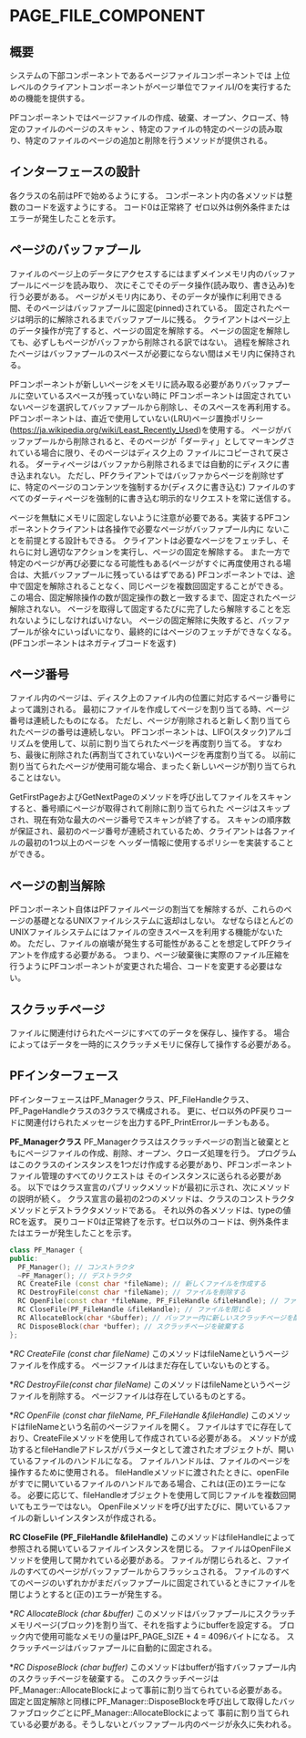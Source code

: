 # PAGE_FILE_COMPONENT

## 概要
システムの下部コンポーネントであるページファイルコンポーネントでは
上位レベルのクライアントコンポーネントがページ単位でファイルI/Oを実行するための機能を提供する。

PFコンポーネントではページファイルの作成、破棄、オープン、クローズ、特定のファイルのページのスキャン
、特定のファイルの特定のページの読み取り、特定のファイルのページの追加と削除を行うメソッドが提供される。

## インターフェースの設計
各クラスの名前はPFで始めるようにする。
コンポーネント内の各メソッドは整数のコードを返すようにする。
コード0は正常終了
ゼロ以外は例外条件またはエラーが発生したことを示す。

## ページのバッファプール
ファイルのページ上のデータにアクセスするにはまずメインメモリ内のバッファプールにページを読み取り、
次にそこでそのデータ操作(読み取り、書き込み)を行う必要がある。
ページがメモリ内にあり、そのデータが操作に利用できる間、そのページはバッファプールに固定(pinned)されている。
固定されたページは明示的に解除されるまでバッファプールに残る。
クライアントはページ上のデータ操作が完了すると、ページの固定を解除する。
ページの固定を解除しても、必ずしもページがバッファから削除される訳ではない。
過程を解除されたページはバッファプールのスペースが必要にならない間はメモリ内に保持される。

PFコンポーネントが新しいページをメモリに読み取る必要がありバッファプールに空いているスペースが残っていない時に
PFコンポーネントは固定されていないページを選択してバッファプールから削除し、そのスペースを再利用する。
PFコンポーネントは、直近で使用していない(LRU)ページ置換ポリシー(https://ja.wikipedia.org/wiki/Least_Recently_Used)を使用する。
ページがバッファプールから削除されると、そのページが「ダーティ」としてマーキングされている場合に限り、そのページはディスク上の
ファイルにコピーされて戻される。
ダーティページはバッファから削除されるまでは自動的にディスクに書き込まれない。
ただし、PFクライアントではバッファからページを削除せずに、特定のページのコンテンツを強制するか(ディスクに書き込む)
ファイルのすべてのダーティページを強制的に書き込む明示的なリクエストを常に送信する。

ページを無駄にメモリに固定しないように注意が必要である。実装するPFコンポーネントクライアントは各操作で必要なページがバッファプール内に
ないことを前提とする設計もできる。
クライアントは必要なページをフェッチし、それらに対し適切なアクションを実行し、ページの固定を解除する。
また一方で特定のページが再び必要になる可能性もある(ページがすぐに再度使用される場合は、大抵バッファプールに残っているはずである)
PFコンポーネントでは、途中で固定を解除されることなく、同じページを複数回固定することができる。
この場合、固定解除操作の数が固定操作の数と一致するまで、固定されたページ解除されない。
ページを取得して固定するたびに完了したら解除することを忘れないようにしなければいけない。
ページの固定解除に失敗すると、バッファプールが徐々にいっぱいになり、最終的にはページのフェッチができなくなる。(PFコンポーネントはネガティブコードを返す)

## ページ番号
ファイル内のページは、ディスク上のファイル内の位置に対応するページ番号によって識別される。
最初にファイルを作成してページを割り当てる時、ページ番号は連続したものになる。
ただし、ページが削除されると新しく割り当てられたページの番号は連続しない。
PFコンポーネントは、LIFO(スタック)アルゴリズムを使用して、以前に割り当てられたページを再度割り当てる。
すなわち、最後に削除された(再割当てされていない)ページを再度割り当てる。
以前に割り当てられたページが使用可能な場合、まったく新しいページが割り当てられることはない。


GetFirstPageおよびGetNextPageのメソッドを呼び出してファイルをスキャンすると、番号順にページが取得されて削除に割り当てられた
ページはスキップされ、現在有効な最大のページ番号でスキャンが終了する。
スキャンの順序数が保証され、最初のページ番号が連続されているため、クライアントは各ファイルの最初の1つ以上のページを
ヘッダー情報に使用するポリシーを実装することができる。

## ページの割当解除
PFコンポーネント自体はPFファイルページの割当てを解除するが、これらのページの基礎となるUNIXファイルシステムに返却はしない。
なぜならほとんどのUNIXファイルシステムにはファイルの空きスペースを利用する機能がないため。
ただし、ファイルの崩壊が発生する可能性があることを想定してPFクライアントを作成する必要がある。
つまり、ページ破棄後に実際のファイル圧縮を行うようにPFコンポーネントが変更された場合、コードを変更する必要はない。

## スクラッチページ
ファイルに関連付けられたページにすべてのデータを保存し、操作する。
場合によってはデータを一時的にスクラッチメモリに保存して操作する必要がある。

## PFインターフェース
PFインターフェースはPF_Managerクラス、PF_FileHandleクラス、PF_PageHandleクラスの3クラスで構成される。
更に、ゼロ以外のPF戻りコードに関連付けられたメッセージを出力するPF_PrintErrorルーチンもある。

**PF_Managerクラス**
PF_Managerクラスはスクラッチページの割当と破棄とともにページファイルの作成、削除、オープン、クローズ処理を行う。
プログラムはこのクラスのインスタンスを1つだけ作成する必要があり、PFコンポーネントファイル管理のすべてのリクエストは
そのインスタンスに送られる必要がある。
以下ではクラス宣言のパブリックメソッドが最初に示され、次にメソッドの説明が続く。
クラス宣言の最初の2つのメソッドは、クラスのコンストラクタメソッドとデストラクタメソッドである。
それ以外の各メソッドは、typeの値RCを返す。
戻りコード0は正常終了を示す。ゼロ以外のコードは、例外条件またはエラーが発生したことを示す。

```cpp
class PF_Manager {
public:
  PF_Manager(); // コンストラクタ
  ~PF_Manager(); // デストラクタ
  RC CreateFile (const char *fileName); // 新しくファイルを作成する
  RC DestroyFile(const char *fileName); // ファイルを削除する
  RC OpenFile(const char *fileName, PF_FileHandle &fileHandle); // ファイルを開く
  RC CloseFile(PF_FileHandle &fileHandle); // ファイルを閉じる
  RC AllocateBlock(char *&buffer); // バッファー内に新しいスクラッチページを配分する
  RC DisposeBlock(char *buffer); // スクラッチページを破棄する
};
```

**RC CreateFile (const char *fileName)**
このメソッドはfileNameというページファイルを作成する。
ページファイルはまだ存在していないものとする。

**RC DestroyFile(const char *fileName)**
このメソッドはfileNameというページファイルを削除する。
ページファイルは存在しているものとする。

**RC OpenFile (const char *fileName, PF_FileHandle &fileHandle)**
このメソッドはfileNameという名前のページファイルを開く。
ファイルはすでに存在しており、CreateFileメソッドを使用して作成されている必要がある。
メソッドが成功するとfileHandleアドレスがパラメータとして渡されたオブジェクトが、開いているファイルのハンドルになる。
ファイルハンドルは、ファイルのページを操作するために使用される。
fileHandleメソッドに渡されたときに、openFileがすでに開いているファイルのハンドルである場合、これは(正の)エラーになる。
必要に応じて、fileHandleオブジェクトを使用して同じファイルを複数回開いてもエラーではない。
OpenFileメソッドを呼び出すたびに、開いているファイルの新しいインスタンスが作成される。

**RC CloseFile (PF_FileHandle &fileHandle)**
このメソッドはfileHandleによって参照される開いているファイルインスタンスを閉じる。
ファイルはOpenFileメソッドを使用して開かれている必要がある。
ファイルが閉じられると、ファイルのすべてのページがバッファプールからフラッシュされる。
ファイルのすべてのページのいずれかがまだバッファプールに固定されているときにファイルを閉じようとすると(正の)エラーが発生する。

**RC AllocateBlock (char *&buffer)**
このメソッドはバッファプールにスクラッチメモリページ(ブロック)を割り当て、それを指すようにbufferを設定する。
ブロック内で使用可能なメモリの量はPF_PAGE_SIZE + 4 = 4096バイトになる。
スクラッチページはバッファプールに自動的に固定される。

**RC DisposeBlock (char *buffer)**
このメソッドはbufferが指すバッファプール内のスクラッチページを破棄する。
このスクラッチページはPF_Manager::AllocateBlockによって事前に割り当てられている必要がある。
固定と固定解除と同様にPF_Manager::DisposeBlockを呼び出して取得したバッファブロックごとにPF_Manager::AllocateBlockによって
事前に割り当てられている必要がある。そうしないとバッファプール内のページが永久に失われる。

